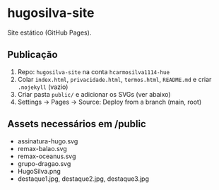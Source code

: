# hugosilva-site

Site estático (GitHub Pages).

## Publicação
1. Repo: `hugosilva-site` na conta `hcarmosilva1114-hue`
2. Colar `index.html`, `privacidade.html`, `termos.html`, `README.md` e criar `.nojekyll` (vazio)
3. Criar pasta `public/` e adicionar os SVGs (ver abaixo)
4. Settings → Pages → Source: Deploy from a branch (main, root)

## Assets necessários em /public
- assinatura-hugo.svg
- remax-balao.svg
- remax-oceanus.svg
- grupo-dragao.svg
- HugoSilva.png
- destaque1.jpg, destaque2.jpg, destaque3.jpg
